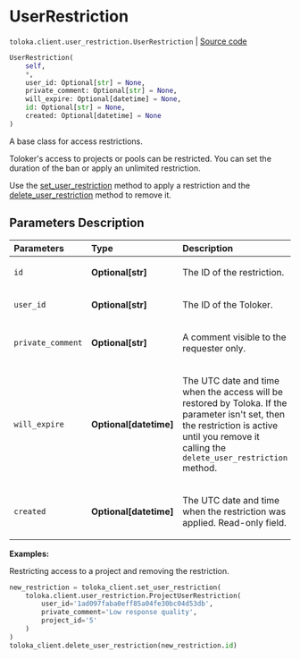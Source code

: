 # UserRestriction
`toloka.client.user_restriction.UserRestriction` | [Source code](https://github.com/Toloka/toloka-kit/blob/v1.2.1/src/client/user_restriction.py#L25)

```python
UserRestriction(
    self,
    *,
    user_id: Optional[str] = None,
    private_comment: Optional[str] = None,
    will_expire: Optional[datetime] = None,
    id: Optional[str] = None,
    created: Optional[datetime] = None
)
```

A base class for access restrictions.


Toloker's access to projects or pools can be restricted.
You can set the duration of the ban or apply an unlimited restriction.

Use the [set_user_restriction](toloka.client.TolokaClient.set_user_restriction.md) method to apply a restriction
and the [delete_user_restriction](toloka.client.TolokaClient.delete_user_restriction.md) method to remove it.

## Parameters Description

| Parameters | Type | Description |
| :----------| :----| :-----------|
`id`|**Optional\[str\]**|<p>The ID of the restriction.</p>
`user_id`|**Optional\[str\]**|<p>The ID of the Toloker.</p>
`private_comment`|**Optional\[str\]**|<p>A comment visible to the requester only.</p>
`will_expire`|**Optional\[datetime\]**|<p>The UTC date and time when the access will be restored by Toloka. If the parameter isn&#x27;t set, then the restriction is active until you remove it calling the `delete_user_restriction` method.</p>
`created`|**Optional\[datetime\]**|<p>The UTC date and time when the restriction was applied. Read-only field.</p>

**Examples:**

Restricting access to a project and removing the restriction.

```python
new_restriction = toloka_client.set_user_restriction(
    toloka.client.user_restriction.ProjectUserRestriction(
        user_id='1ad097faba0eff85a04fe30bc04d53db',
        private_comment='Low response quality',
        project_id='5'
    )
)
toloka_client.delete_user_restriction(new_restriction.id)
```
